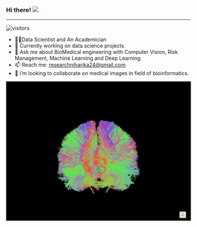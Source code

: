 ### Hi there! <img src="https://camo.githubusercontent.com/fb070d9f71a64edbafed08519130d75e7e0a0a69665d50d94ad095157f702e59/68747470733a2f2f6d656469612e67697068792e636f6d2f6d656469612f6d47634e6a736657416a593541455a4e77362f67697068792e676966" data-canonical-src="https://media.giphy.com/media/mGcNjsfWAjY5AEZNw6/giphy.gif" style="width: 50px; display: inline-block;" data-target="animated-image.originalImage"> 
________________________________________________________________________________________________________________________________________________

 ![visitors](https://visitor-badge.glitch.me/badge?page_id=page.id&left_color=blue&right_color=yellow)
- 👩‍🔬Data Scientist and An Academician 
- 🌱 Currently working on data science projects. 
- 💬 Ask me about BioMedical engineering with Computer Vision, Risk Management, Machine Learning and Deep Learning
- 📫 Reach me: researchniharika24@gmail.com
- 👯 I’m looking to collaborate on medical images in field of bioinformatics.

<img height="380" src="https://github.com/niharikatewari/niharikatewari/blob/main/brain.gif" style="width: 200%; display: inline-block;" data-target="animated-image.originalImage">
